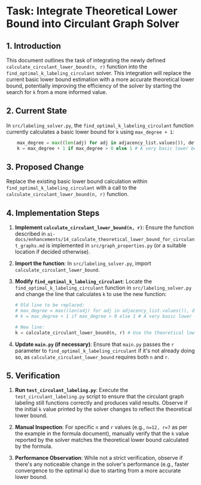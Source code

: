 # Task: Integrate Theoretical Lower Bound into Circulant Graph Solver

## 1. Introduction

This document outlines the task of integrating the newly defined `calculate_circulant_lower_bound(n, r)` function into the `find_optimal_k_labeling_circulant` solver. This integration will replace the current basic lower bound estimation with a more accurate theoretical lower bound, potentially improving the efficiency of the solver by starting the search for `k` from a more informed value.

## 2. Current State

In `src/labeling_solver.py`, the `find_optimal_k_labeling_circulant` function currently calculates a basic lower bound for `k` using `max_degree + 1`:

```python
    max_degree = max((len(adj) for adj in adjacency_list.values()), default=0)
    k = max_degree + 1 if max_degree > 0 else 1 # A very basic lower bound
```

## 3. Proposed Change

Replace the existing basic lower bound calculation within `find_optimal_k_labeling_circulant` with a call to the `calculate_circulant_lower_bound(n, r)` function.

## 4. Implementation Steps

1.  **Implement `calculate_circulant_lower_bound(n, r)`**: Ensure the function described in `ai-docs/enhancements/14_calculate_theoretical_lower_bound_for_circulant_graphs.md` is implemented in `src/graph_properties.py` (or a suitable location if decided otherwise).

2.  **Import the function**: In `src/labeling_solver.py`, import `calculate_circulant_lower_bound`.

3.  **Modify `find_optimal_k_labeling_circulant`**: Locate the `find_optimal_k_labeling_circulant` function in `src/labeling_solver.py` and change the line that calculates `k` to use the new function:

    ```python
    # Old line to be replaced:
    # max_degree = max((len(adj) for adj in adjacency_list.values()), default=0)
    # k = max_degree + 1 if max_degree > 0 else 1 # A very basic lower bound

    # New line:
    k = calculate_circulant_lower_bound(n, r) # Use the theoretical lower bound
    ```

4.  **Update `main.py` (if necessary)**: Ensure that `main.py` passes the `r` parameter to `find_optimal_k_labeling_circulant` if it's not already doing so, as `calculate_circulant_lower_bound` requires both `n` and `r`.

## 5. Verification

1.  **Run `test_circulant_labeling.py`**: Execute the `test_circulant_labeling.py` script to ensure that the circulant graph labeling still functions correctly and produces valid results. Observe if the initial `k` value printed by the solver changes to reflect the theoretical lower bound.

2.  **Manual Inspection**: For specific `n` and `r` values (e.g., `n=12, r=7` as per the example in the formula document), manually verify that the `k` value reported by the solver matches the theoretical lower bound calculated by the formula.

3.  **Performance Observation**: While not a strict verification, observe if there's any noticeable change in the solver's performance (e.g., faster convergence to the optimal `k`) due to starting from a more accurate lower bound.